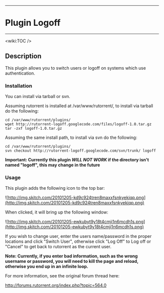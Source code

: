 
---

# Plugin Logoff #

---




&lt;wiki:TOC /&gt;



## Description ##

This plugin allows you to switch users or logoff on systems which use authentication.


### Installation ###

You can install via tarball or svn.

Assuming rutorrent is installed at /var/www/rutorrent/, to install via tarball do the following:

```
cd /var/www/rutorrent/plugins/
wget http://rutorrent-logoff.googlecode.com/files/logoff-1.0.tar.gz
tar -zxf logoff-1.0.tar.gz
```

Assuming the same install path, to install via svn do the following:

```
cd /var/www/rutorrent/plugins/
svn checkout http://rutorrent-logoff.googlecode.com/svn/trunk/ logoff
```

**Important:  Currently this plugin _WILL NOT WORK_ if the directory isn't named "logoff", this may change in the future**



### Usage ###

This plugin adds the following icon to the top bar:

![http://img.skitch.com/20101205-kd9c924tren8maxxfsnkyekiqp.png](http://img.skitch.com/20101205-kd9c924tren8maxxfsnkyekiqp.png)


When clicked, it will bring up the following window:

![http://img.skitch.com/20101205-ewkubyt9y18t4cmji1n6mcdh1s.png](http://img.skitch.com/20101205-ewkubyt9y18t4cmji1n6mcdh1s.png)

If you wish to change user, enter the users name/password in the proper locations and click "Switch User", otherwise click "Log Off" to Log off or "Cancel" to get back to rutorrent as the current user.


**Note: Currently, if you enter bad information, such as the wrong username or password, you will need to kill the page and reload, otherwise you end up in an infinite loop.**


For more information, see the original forum thread here:

http://forums.rutorrent.org/index.php?topic=564.0